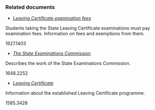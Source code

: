 ###  Related documents

  * [ _Leaving Certificate examination fees_ ](/en/education/state-examinations/examination-fees/)

Students taking the State Leaving Certificate examinations must pay
examination fees. Information on fees and exemptions from them.

1927.1403

  * [ _The State Examinations Commission_ ](/en/education/state-examinations/the-state-examinations-commission/)

Describes the work of the State Examinations Commission.

1648.2252

  * [ _Leaving Certificate_ ](/en/education/state-examinations/leaving-certificate/)

Information about the established Leaving Certificate programme.

1585.3428
